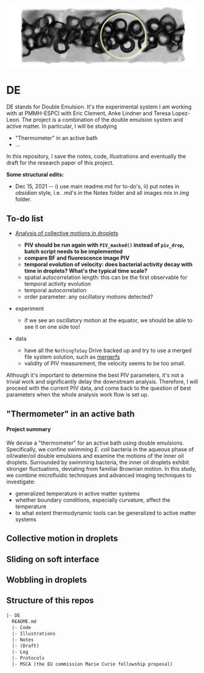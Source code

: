 ![cover](Illustrations/project-cover/v0.png)
# DE

DE stands for Double Emulsion.
It's the experimental system I am working with at PMMH-ESPCI with Eric Clement, Anke Lindner and Teresa Lopez-Leon.
The project is a combination of the double emulsion system and active matter.
In particular, I will be studying
- "Thermometer" in an active bath
- ...

In this repository, I save the notes, code, illustrations and eventually the draft for the research paper of this project.

**Some structural edits:**
- Dec 15, 2021 -- i) use main readme.md for to-do's, ii) put notes in *obsidian* style, i.e. .md's in the Notes folder and all images mix in *img* folder.

## To-do list
- [Analysis of collective motions in droplets](Notes\Analysis_of_collective_motions_in_droplets.md)
  - **PIV should be run again with `PIV_masked()` instead of `piv_drop`, batch script needs to be implemented**
  - **compare BF and fluorescence image PIV**
  - **temporal evolution of velocity: does bacterial activity decay with time in droplets? What's the typical time scale?**
  - spatial autocorrelation length: this can be the first observable for temporal activity evolution
  - temporal autocorrelation
  - order parameter: any oscillatory motions detected?

- experiment
  - if we see an oscillatory motion at the equator, we should be able to see it on one side too!
- data
  - have all the `NothingToSay` Drive backed up and try to use a merged file system solution, such as [mergerfs](https://github.com/trapexit/mergerfs)
  - validity of PIV measurement, the velocity seems to be too small.

Although it's important to determine the best PIV parameters, it's not a trivial work and significantly delay the downstream analysis. Therefore, I will proceed with the current PIV data, and come back to the question of best parameters when the whole analysis work flow is set up.

## "Thermometer" in an active bath

#### Project summary

We devise a "thermometer" for an active bath using double emulsions.
Specifically, we confine swimming *E. coli* bacteria in the aqueous phase of oil/water/oil double emulsions and examine the motions of the inner oil droplets.
Surrounded by swimming bacteria, the inner oil droplets exhibit stronger fluctuations, deviating from familiar Brownian motion.
In this study, we combine microfluidic techniques and advanced imaging techniques to investigate:
- generalized temperature in active matter systems
- whether boundary conditions, especially curvature, affect the temperature
- to what extent thermodynamic tools can be generalized to active matter systems

## Collective motion in droplets

## Sliding on soft interface

## Wobbling in droplets

## Structure of this repos
```
|- DE
  README.md
  |- Code
  |- Illustrations
  |- Notes
  |- (Draft)
  |- Log
  |- Protocols
  |- MSCA (the EU commission Marie Curie fellowship proposal)
```
